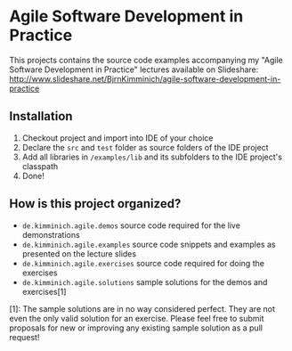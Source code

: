 # Agile Software Development in Practice

This projects contains the source code examples accompanying my "Agile Software Development in Practice"
lectures available on Slideshare: http://www.slideshare.net/BjrnKimminich/agile-software-development-in-practice

## Installation

1. Checkout project and import into IDE of your choice
2. Declare the ```src``` and ```test``` folder as source folders of the IDE project
3. Add all libraries in ```/examples/lib``` and its subfolders to the IDE project's classpath
4. Done!

## How is this project organized?

* ```de.kimminich.agile.demos``` source code required for the live demonstrations
* ```de.kimminich.agile.examples``` source code snippets and examples as presented on the lecture slides
* ```de.kimminich.agile.exercises``` source code required for doing the exercises
* ```de.kimminich.agile.solutions``` sample solutions for the demos and exercises[1]

[1]: The sample solutions are in no way considered perfect. They are not even the only valid solution for an exercise. Please feel free to submit proposals for new or improving any existing sample solution as a pull request!
